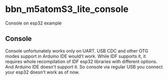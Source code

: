 # bbn_m5atomS3_lite_console
Console on esp32 example

## Console

Console unfortunately works only on UART. USB CDC and other OTG modes support in Arduino IDE would't work.
While IDF supports it, it requires whole recompilation of IDF esp32 libraries with different options.
And Arduino IDE doesn't support it. So console via regular USB you connect your esp32 doesn't work as of now.
